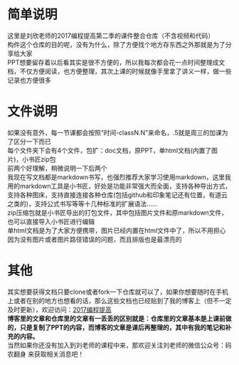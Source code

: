 # 简单说明
这里是刘欣老师的2017编程提高第二季的课件整合仓库（不含视频和代码）  
构件这个仓库的目的呢，没有为什么，除了方便找个地方存东西之外那就是为了分享给大家  
PPT想要留存着以后看其实是很不方便的，所以我每次都会花一点时间整理成文档，不仅方便阅读，也方便整理，其次上课的时候就像手里拿了讲义一样，做一些记录也方便很多  

# 文件说明
如果没有意外，每一节课都会按照“时间-classN.N”来命名，.5就是周三的加课为了区分一下而已  
每个文件夹下会有4个文件，包扩：doc文档，原PPT，单html文档(内置了图片)，小书匠zip包  
前两个好理解，稍微说明一下后两个  
我现在写文档都是markdown书写，也强烈推荐大家学习使用markdown，这里我用的markdown工具是小书匠，好处是功能非常强大而全面，支持各种导出方式，支持各种图床，支持直接连接各种仓库(包括github和印象笔记还有位置，有道云之类的)，支持公式书写等等十几种标准的扩展语法……  
zip压缩包就是小书匠导出的打包文件，其中包括图片文件和原markdown文件，也可以直接导入小书匠进行编辑  
单html文档是为了大家方便携带，图片已经内置在html文件中了，所以不用担心因为没有图片或者图片路径错误的问题，而且排版也是最漂亮的  

# 其他
其实想要获得文档只要clone或者fork一下仓库就可以了，如果你想要随时在手机上或者在别的地方也想看的话，那么这些文档也已经贴到了我的博客上（但不一定及时更新），欢迎访问：[2017编程提高](http://lanyuanxiaoyao.com/category/#2017编程提高)  
**博客里的文章和仓库里的文章有一丢丢的区别就是：仓库里的文章基本是上课前做的，只是复制了PPT的内容，而博客的文章是课后再整理的，其中有我的笔记和补充的内容。**  
当然如果你还没有加入到刘老师的课程中来，那欢迎关注刘老师的微信公众号：码农翻身 来获取相关消息吧！